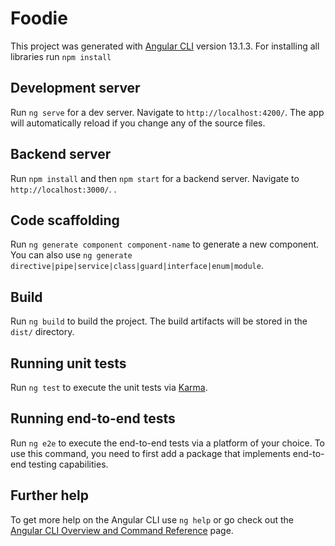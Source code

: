 # Foodie

This project was generated with [Angular CLI](https://github.com/angular/angular-cli) version 13.1.3.
For installing all libraries run `npm install`

## Development server

Run `ng serve` for a dev server. Navigate to `http://localhost:4200/`. The app will automatically reload if you change any of the source files.


## Backend server

Run `npm install` and then `npm start` for a backend server. Navigate to `http://localhost:3000/`. .

## Code scaffolding

Run `ng generate component component-name` to generate a new component. You can also use `ng generate directive|pipe|service|class|guard|interface|enum|module`.

## Build

Run `ng build` to build the project. The build artifacts will be stored in the `dist/` directory.

## Running unit tests

Run `ng test` to execute the unit tests via [Karma](https://karma-runner.github.io).

## Running end-to-end tests

Run `ng e2e` to execute the end-to-end tests via a platform of your choice. To use this command, you need to first add a package that implements end-to-end testing capabilities.

## Further help

To get more help on the Angular CLI use `ng help` or go check out the [Angular CLI Overview and Command Reference](https://angular.io/cli) page.
